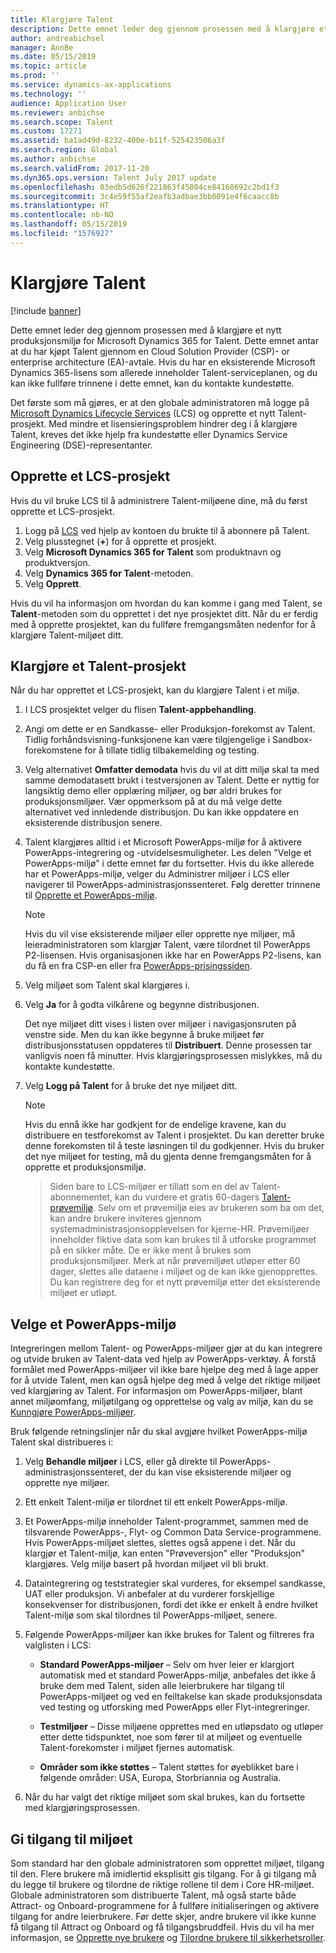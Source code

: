 ```yaml
---
title: Klargjøre Talent
description: Dette emnet leder deg gjennom prosessen med å klargjøre et nytt miljø for Microsoft Dynamics 365 for Talent.
author: andreabichsel
manager: AnnBe
ms.date: 05/15/2019
ms.topic: article
ms.prod: ''
ms.service: dynamics-ax-applications
ms.technology: ''
audience: Application User
ms.reviewer: anbichse
ms.search.scope: Talent
ms.custom: 17271
ms.assetid: ba1ad49d-8232-400e-b11f-525423506a3f
ms.search.region: Global
ms.author: anbichse
ms.search.validFrom: 2017-11-20
ms.dyn365.ops.version: Talent July 2017 update
ms.openlocfilehash: 03edb5d626f221863f45804ce84168692c2bd1f3
ms.sourcegitcommit: 3c4e59f55af2eafb3adbae3bb0091e4f6caacc8b
ms.translationtype: HT
ms.contentlocale: nb-NO
ms.lasthandoff: 05/15/2019
ms.locfileid: "1576927"
---
```

# <a name="provision-talent"></a>Klargjøre Talent

[!include [banner](includes/banner.md)]

Dette emnet leder deg gjennom prosessen med å klargjøre et nytt produksjonsmiljø for Microsoft Dynamics 365 for Talent. Dette emnet antar at du har kjøpt Talent gjennom en Cloud Solution Provider (CSP)- or enterprise architecture (EA)-avtale. Hvis du har en eksisterende Microsoft Dynamics 365-lisens som allerede inneholder Talent-serviceplanen, og du kan ikke fullføre trinnene i dette emnet, kan du kontakte kundestøtte.

Det første som må gjøres, er at den globale administratoren må logge på [Microsoft Dynamics Lifecycle Services](https://lcs.dynamics.com) (LCS) og opprette et nytt Talent-prosjekt. Med mindre et lisensieringsproblem hindrer deg i å klargjøre Talent, kreves det ikke hjelp fra kundestøtte eller Dynamics Service Engineering (DSE)-representanter.

## <a name="create-an-lcs-project"></a>Opprette et LCS-prosjekt
Hvis du vil bruke LCS til å administrere Talent-miljøene dine, må du først opprette et LCS-prosjekt.

1. Logg på [LCS](https://lcs.dynamics.com/Logon/Index) ved hjelp av kontoen du brukte til å abonnere på Talent.
2. Velg plusstegnet (**+**) for å opprette et prosjekt.
3. Velg **Microsoft Dynamics 365 for Talent** som produktnavn og produktversjon.
4. Velg **Dynamics 365 for Talent**-metoden.
5. Velg **Opprett**.

Hvis du vil ha informasjon om hvordan du kan komme i gang med Talent, se **Talent**-metoden som du opprettet i det nye prosjektet ditt. Når du er ferdig med å opprette prosjektet, kan du fullføre fremgangsmåten nedenfor for å klargjøre Talent-miljøet ditt.

## <a name="provision-a-talent-project"></a>Klargjøre et Talent-prosjekt
Når du har opprettet et LCS-prosjekt, kan du klargjøre Talent i et miljø.

1. I LCS prosjektet velger du flisen **Talent-appbehandling**.
2. Angi om dette er en Sandkasse- eller Produksjon-forekomst av Talent. Tidlig forhåndsvisning-funksjonene kan være tilgjengelige i Sandbox-forekomstene for å tillate tidlig tilbakemelding og testing. 
3. Velg alternativet **Omfatter demodata** hvis du vil at ditt miljø skal ta med samme demodatasett brukt i testversjonen av Talent. Dette er nyttig for langsiktig demo eller opplæring miljøer, og bør aldri brukes for produksjonsmiljøer.  Vær oppmerksom på at du må velge dette alternativet ved innledende distribusjon. Du kan ikke oppdatere en eksisterende distribusjon senere.
4. Talent klargjøres alltid i et Microsoft PowerApps-miljø for å aktivere PowerApps-integrering og -utvidelsesmuligheter. Les delen "Velge et PowerApps-miljø" i dette emnet før du fortsetter. Hvis du ikke allerede har et PowerApps-miljø, velger du Administrer miljøer i LCS eller navigerer til PowerApps-administrasjonssenteret. Følg deretter trinnene til [Opprette et PowerApps-miljø](https://docs.microsoft.com/en-us/powerapps/administrator/create-environment).

    > [!NOTE]
    > Hvis du vil vise eksisterende miljøer eller opprette nye miljøer, må leieradministratoren som klargjør Talent, være tilordnet til PowerApps P2-lisensen. Hvis organisasjonen ikke har en PowerApps P2-lisens, kan du få en fra CSP-en eller fra [PowerApps-prisingssiden](https://powerapps.microsoft.com/en-us/pricing/).

5. Velg miljøet som Talent skal klargjøres i.
6. Velg **Ja** for å godta vilkårene og begynne distribusjonen.

    Det nye miljøet ditt vises i listen over miljøer i navigasjonsruten på venstre side. Men du kan ikke begynne å bruke miljøet før distribusjonsstatusen oppdateres til **Distribuert**. Denne prosessen tar vanligvis noen få minutter. Hvis klargjøringsprosessen mislykkes, må du kontakte kundestøtte.

7. Velg **Logg på Talent** for å bruke det nye miljøet ditt.

    > [!NOTE]
    > Hvis du ennå ikke har godkjent for de endelige kravene, kan du distribuere en testforekomst av Talent i prosjektet. Du kan deretter bruke denne forekomsten til å teste løsningen til du godkjenner. Hvis du bruker det nye miljøet for testing, må du gjenta denne fremgangsmåten for å opprette et produksjonsmiljø.

    > Siden bare to LCS-miljøer er tillatt som en del av Talent-abonnementet, kan du vurdere et gratis 60-dagers [Talent-prøvemiljø](https://dynamics.microsoft.com/en-us/talent/overview/). Selv om et prøvemiljø eies av brukeren som ba om det, kan andre brukere inviteres gjennom systemadministrasjonsopplevelsen for kjerne-HR. Prøvemiljøer inneholder fiktive data som kan brukes til å utforske programmet på en sikker måte. De er ikke ment å brukes som produksjonsmiljøer. Merk at når prøvemiljøet utløper etter 60 dager, slettes alle dataene i miljøet og de kan ikke gjenopprettes. Du kan registrere deg for et nytt prøvemiljø etter det eksisterende miljøet er utløpt.

## <a name="select-a-powerapps-environment"></a>Velge et PowerApps-miljø

Integreringen mellom Talent- og PowerApps-miljøer gjør at du kan integrere og utvide bruken av Talent-data ved hjelp av PowerApps-verktøy. Å forstå formålet med PowerApps-miljøer vil ikke bare hjelpe deg med å lage apper for å utvide Talent, men kan også hjelpe deg med å velge det riktige miljøet ved klargjøring av Talent. For informasjon om PowerApps-miljøer, blant annet miljøomfang, miljøtilgang og opprettelse og valg av miljø, kan du se [Kunngjøre PowerApps-miljøer](https://powerapps.microsoft.com/en-us/blog/powerapps-environments/). 

Bruk følgende retningslinjer når du skal avgjøre hvilket PowerApps-miljø Talent skal distribueres i: 

1. Velg **Behandle miljøer** i LCS, eller gå direkte til PowerApps-administrasjonssenteret, der du kan vise eksisterende miljøer og opprette nye miljøer.
2. Ett enkelt Talent-miljø er tilordnet til ett enkelt PowerApps-miljø.
3. Et PowerApps-miljø inneholder Talent-programmet, sammen med de tilsvarende PowerApps-, Flyt- og Common Data Service-programmene. Hvis PowerApps-miljøet slettes, slettes også appene i det. Når du klargjør et Talent-miljø, kan enten "Prøveversjon" eller "Produksjon" klargjøres. Velg miljø basert på hvordan miljøet vil bli brukt. 
4. Dataintegrering og teststrategier skal vurderes, for eksempel sandkasse, UAT eller produksjon. Vi anbefaler at du vurderer forskjellige konsekvenser for distribusjonen, fordi det ikke er enkelt å endre hvilket Talent-miljø som skal tilordnes til PowerApps-miljøet, senere.
5. Følgende PowerApps-miljøer kan ikke brukes for Talent og filtreres fra valglisten i LCS:
 
    - **Standard PowerApps-miljøer** – Selv om hver leier er klargjort automatisk med et standard PowerApps-miljø, anbefales det ikke å bruke dem med Talent, siden alle leierbrukere har tilgang til PowerApps-miljøet og ved en feiltakelse kan skade produksjonsdata ved testing og utforsking med PowerApps eller Flyt-integreringer.
   
    - **Testmiljøer** – Disse miljøene opprettes med en utløpsdato og utløper etter dette tidspunktet, noe som fører til at miljøet og eventuelle Talent-forekomster i miljøet fjernes automatisk.
   
    - **Områder som ikke støttes** – Talent støttes for øyeblikket bare i følgende områder: USA, Europa, Storbriannia og Australia.
  
6. Når du har valgt det riktige miljøet som skal brukes, kan du fortsette med klargjøringsprosessen. 
 
## <a name="grant-access-to-the-environment"></a>Gi tilgang til miljøet
Som standard har den globale administratoren som opprettet miljøet, tilgang til den. Flere brukere må imidlertid eksplisitt gis tilgang. For å gi tilgang må du legge til brukere og tilordne de riktige rollene til dem i Core HR-miljøet. Globale administratoren som distribuerte Talent, må også starte både Attract- og Onboard-programmene for å fullføre initialiseringen og aktivere tilgang for andre leierbrukere.  Før dette skjer, andre brukere vil ikke kunne få tilgang til Attract og Onboard og få tilgangsbruddfeil. Hvis du vil ha mer informasjon, se [Opprette nye brukere](https://docs.microsoft.com/en-us/dynamics365/unified-operations/dev-itpro/sysadmin/tasks/create-new-users) og [Tilordne brukere til sikkerhetsroller](https://docs.microsoft.com/en-us/dynamics365/unified-operations/dev-itpro/sysadmin/tasks/assign-users-security-roles). 
